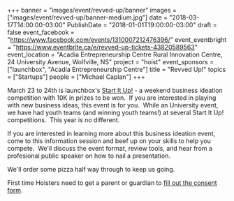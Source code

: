 +++
banner = "images/event/revved-up/banner"
images = ["images/event/revved-up/banner-medium.jpg"]
date = "2018-03-17T14:00:00-03:00"
PublishDate = "2018-01-01T19:00:00-03:00"
draft = false
event_facebook = "https://www.facebook.com/events/1310007212476396/"
event_eventbright = "https://www.eventbrite.ca/e/revved-up-tickets-43820589563"
event_location = "Acadia Entrepreneurship Centre Rural Innovation Centre, 24 University Avenue, Wolfville, NS"
project = "hoist"
event_sponsors = ["launchbox", "Acadia Entrepreneurship Centre"]
title = "Revved Up!"
topics = ["Startups"]
people = ["Michael Caplan"]
+++

March 23 to 24th is launchbox's <a href="http://acadiaentrepreneurshipcentre.com/launchbox/start-it-up/">Start It Up!</a> - a weekend business ideation competition with 10K in prizes to be won.  If you are interested in playing with new business ideas, this event is for you.  While an University event, we have had youth teams (and winning youth teams!) at several Start It Up! competitions.  This year is no different.  

If you are interested in learning more about this business ideation event, come to this information session and beef up on your skills to help you compete.  We'll discuss the event format, review tools, and hear from a profesional public speaker on how to nail a presentation.  

We'll order some pizza half way through to keep us going.

First time Hoisters need to get a parent or guardian to <a href="https://form.jotform.ca/71164477795267">fill out the consent form</a>.
